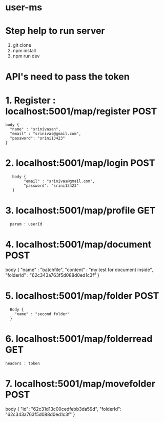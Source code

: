 # user-ms

# Step help to run server
1. git clone 
2. npm install
3. npm run dev

# API's  need to pass the token

# 1. Register : localhost:5001/map/register    POST
    
    body {
      "name" : "srinivasan",
	  "email" : "srinivas@gmail.com",
	  "password": "srini13423"
    }


# 2. localhost:5001/map/login       POST
    
       body {
            "email" : "srinivas@gmail.com",
            "password": "srini13423"
       }
 
 
# 3. localhost:5001/map/profile    GET

      param : userId

# 4. localhost:5001/map/document   POST

   body  {
        "name" : "batchfile",
        "content" : "my test for document inside",
        "folderId" : "62c343a763f5d088d0ed1c3f"
    }

# 5. localhost:5001/map/folder   POST

      Body {   
	    "name" : "second folder"
      }

# 6. localhost:5001/map/folderread    GET      

    headers : token 

# 7. localhost:5001/map/movefolder    POST

   body  {
        "id": "62c31d13c00cedfebb3da59d",
        "folderId": "62c343a763f5d088d0ed1c3f"
    }